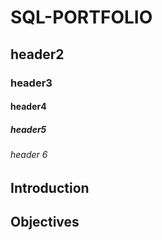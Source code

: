 # SQL-PORTFOLIO
## header2
### header3
#### header4
##### header5
###### header 6

## Introduction

## Objectives
